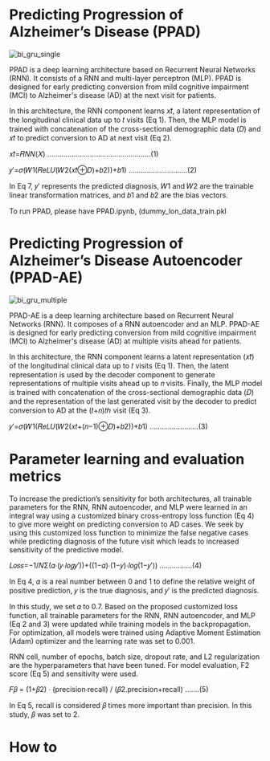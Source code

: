 # Predicting Progression of Alzheimer’s Disease (PPAD)

![bi_gru_single](https://user-images.githubusercontent.com/77756538/214337034-759080e6-b94e-4add-9b33-6b19dcace437.svg)

  PPAD is a deep learning architecture based on Recurrent Neural Networks (RNN). It consists of a RNN and multi-layer perceptron (MLP). PPAD is designed for early predicting conversion from mild cognitive impairment (MCI) to Alzheimer's disease (AD) at the next visit for patients.
  
  In this architecture, the RNN component learns 𝑥𝑡̂, a latent representation of the longitudinal clinical data up to 𝑡 visits (Eq 1). Then, the MLP model is trained with concatenation of the cross-sectional demographic data (𝐷) and 𝑥𝑡̂ to predict conversion to AD at next visit (Eq 2).

𝑥𝑡̂=𝑅𝑁𝑁(𝑋) ...................................................(1)

𝑦′=𝜎(𝑊1(𝑅𝑒𝐿𝑈(𝑊2(𝑥𝑡̂⊕𝐷)+𝑏2))+𝑏1) .............................(2)

In Eq 7, 𝑦′ represents the predicted diagnosis, 𝑊1 and 𝑊2 are the trainable linear transformation matrices, and 𝑏1 and 𝑏2 are the bias vectors.

To run PPAD, please have PPAD.ipynb, (dummy_lon_data_train.pkl 

# Predicting Progression of Alzheimer’s Disease Autoencoder (PPAD-AE)

![bi_gru_multiple](https://user-images.githubusercontent.com/77756538/214342401-ac014f9a-9a10-46d5-b7e1-face52854f22.svg)

PPAD-AE is a deep learning architecture based on Recurrent Neural Networks (RNN). It composes of a RNN autoencoder and an MLP. PPAD-AE is designed for early predicting conversion from mild cognitive impairment (MCI) to Alzheimer's disease (AD) at multiple visits ahead for patients. 

  In this architecture, the RNN component learns a latent representation (𝑥𝑡̂) of the longitudinal clinical data up to 𝑡 visits (Eq 1). Then, the latent representation is used by the decoder component to generate representations of multiple visits ahead up to 𝑛 visits. Finally, the MLP model is trained with concatenation of the cross-sectional demographic data (𝐷) and the representation of the last generated visit by the decoder to predict conversion to AD at the (𝑡+𝑛)𝑡ℎ visit (Eq 3).

𝑦′=𝜎(𝑊1(𝑅𝑒𝐿𝑈(𝑊2(𝑥𝑡+(𝑛−1)⊕𝐷)+𝑏2))+𝑏1) ........................(3)

# Parameter learning and evaluation metrics

  To increase the prediction’s sensitivity for both architectures, all trainable parameters for the RNN, RNN autoencoder, and MLP were learned in an integral way using a customized binary cross-entropy loss function (Eq 4) to give more weight on predicting conversion to AD cases. We seek by using this customized loss function to minimize the false negative cases while predicting diagnosis of the future visit which leads to increased sensitivity of the predictive model.
  
𝐿𝑜𝑠𝑠=−1/𝑁Σ(𝛼∙(𝑦∙𝑙𝑜𝑔𝑦′))+((1−𝛼)∙(1−𝑦)∙𝑙𝑜𝑔(1−𝑦′)) ................(4)

In Eq 4, 𝛼 is a real number between 0 and 1 to define the relative weight of positive prediction, 𝑦 is the true diagnosis, and 𝑦′ is the predicted diagnosis.

  In this study, we set 𝛼 to 0.7. Based on the proposed customized loss function, all trainable parameters for the RNN, RNN autoencoder, and MLP (Eq 2 and 3) were updated while training models in the backpropagation. For optimization, all models were trained using Adaptive Moment Estimation (Adam) optimizer and the learning rate was set to 0.001.
  
  RNN cell, number of epochs, batch size, dropout rate, and L2 regularization are the hyperparameters that have been tuned. For model evaluation, F2 score (Eq 5) and sensitivity were used.
  
𝐹𝛽 = (1+𝛽2) ∙ (precision∙recall) / (𝛽2.precision+recall) .......(5)

In Eq 5, recall is considered 𝛽 times more important than precision. In this study, 𝛽 was set to 2.

# How to 
